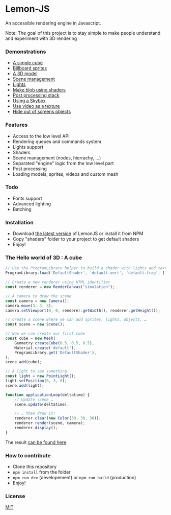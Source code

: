 Lemon-JS
======
An accessible rendering engine in Javascript.

Note: The goal of this project is to stay simple to make people understand and experiment with 3D rendering

### Demonstrations
 - [A simple cube](https://www.dorhan.fr/Demos/Lemon/01-Cube/index.html)
 - [Billboard sprites](https://www.dorhan.fr/Demos/Lemon/02-Sprites/index.html)
 - [A 3D model](https://www.dorhan.fr/Demos/Lemon/03-Model/index.html)
 - [Scene management](https://www.dorhan.fr/Demos/Lemon/04-Scene/index.html)
 - [Lights](https://www.dorhan.fr/Demos/Lemon/05-Lights/index.html)
 - [Make blob using shaders](https://www.dorhan.fr/Demos/Lemon/06-Shaders/index.html)
 - [Post processing stack](https://www.dorhan.fr/Demos/Lemon/07-PostProcessing/index.html)
 - [Using a Skybox](https://www.dorhan.fr/Demos/Lemon/08-Skybox/index.html)
 - [Use video as a texture](https://www.dorhan.fr/Demos/Lemon/09-Video/index.html)
 - [Hide out of screens objects](https://www.dorhan.fr/Demos/Lemon/10-Culling/index.html)

### Features
- Access to the low level API
- Rendering queues and commands system
- Lights support
- Shaders
- Scene management (nodes, hierrachy, …)
- Separated "engine" logic from the low level part
- Post processing
- Loading models, sprites, videos and custom mesh

### Todo
- Fonts support
- Advanced lighting
- Batching

### Installation
- Download [the latest version](https://github.com/Donorhan/Lemon-JS/releases) of LemonJS or install it from NPM
- Copy "shaders" folder to your project to get default shaders
- Enjoy!

### The Hello world of 3D : A cube

```javascript
// Use the ProgramLibrary helper to build a shader with lights and texture support
ProgramLibrary.load('DefaultShader', 'default.vert', 'default.frag', ['USE_LIGHT', 'USE_TEXTURE']);

// Create a new renderer using HTML identifier
const renderer = new RenderCanvas("simulation");

// A camera to draw the scene
const camera = new Camera();
camera.move(3, 3, 3);
camera.setViewport(0, 0, renderer.getWidth(), renderer.getHeight());

// Create a scene where we can add sprites, lights, objects, …
const scene = new Scene();

// Now we can create our first cube
const cube = new Mesh(
    Geometry.createCube(0.5, 0.5, 0.5),
    Material.create('default'),
    ProgramLibrary.get('DefaultShader'),
);
scene.add(cube);

// A light to see something
const light = new PointLight();
light.setPosition(0, 3, 0);
scene.add(light);
```

```javascript
function applicationLoop(deltatime) {
    // Update scene …
    scene.update(deltatime);

    // … then draw it!
    renderer.clear(new Color(30, 30, 30));
    renderer.render(scene, camera);
    renderer.display();
}
```

The result [can be found here](https://www.dorhan.fr/Demos/Lemon/exemples/01-Cube).

### How to contribute
- Clone this repository
- `npm install` from the folder
- `npm run dev` (developement) or `npm run build` (production)
- Enjoy!

### License
[MIT](https://github.com/Donorhan/Lemon-JS/blob/master/LICENSE.md)
